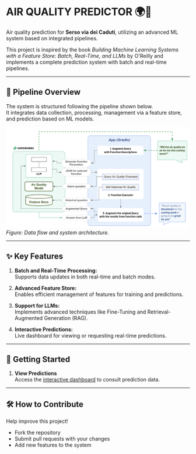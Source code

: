 # AIR QUALITY PREDICTOR 🌍💨  
Air quality prediction for **Serso via dei Caduti**, utilizing an advanced ML system based on integrated pipelines.

This project is inspired by the book *Building Machine Learning Systems with a Feature Store: Batch, Real-Time, and LLMs* by O'Reilly and implements a complete prediction system with batch and real-time pipelines.

---

## 📌 Pipeline Overview  

The system is structured following the pipeline shown below.  
It integrates data collection, processing, management via a feature store, and prediction based on ML models.  

![Pipeline Diagram](images/pipeline.png)  
*Figure: Data flow and system architecture.*

---

## ✨ Key Features  

1. **Batch and Real-Time Processing:**  
   Supports data updates in both real-time and batch modes.  
   
2. **Advanced Feature Store:**  
   Enables efficient management of features for training and predictions.  
   
3. **Support for LLMs:**  
   Implements advanced techniques like Fine-Tuning and Retrieval-Augmented Generation (RAG).  
   
4. **Interactive Predictions:**  
   Live dashboard for viewing or requesting real-time predictions.  
---

## 🚀 Getting Started  

1. **View Predictions**  
   Access the [interactive dashboard](https://grandediw.github.io/Air-Quality-Prediction/air-quality/) to consult prediction data.  
 
---

## 🛠️ How to Contribute  

Help improve this project!  
- Fork the repository  
- Submit pull requests with your changes  
- Add new features to the system  
